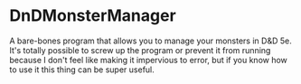 # DnDMonsterManager
A bare-bones program that allows you to manage your monsters in D&D 5e. It's totally possible to screw up the program or prevent it from running because I don't feel like making it impervious to error, but if you know how to use it this thing can be super useful.
